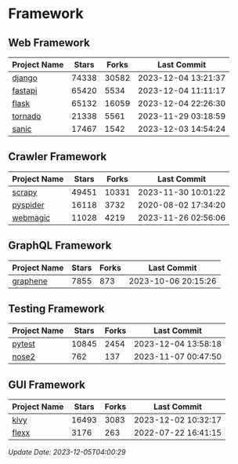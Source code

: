 # Framework

## Web Framework
| Project Name | Stars | Forks | Last Commit |
| ------------ | ----- | ----- | ----------- |
| [django](https://github.com/django/django) | 74338 | 30582 | 2023-12-04 13:21:37 |
| [fastapi](https://github.com/tiangolo/fastapi) | 65420 | 5534 | 2023-12-04 11:11:17 |
| [flask](https://github.com/pallets/flask) | 65132 | 16059 | 2023-12-04 22:26:30 |
| [tornado](https://github.com/tornadoweb/tornado) | 21338 | 5561 | 2023-11-29 03:18:59 |
| [sanic](https://github.com/sanic-org/sanic) | 17467 | 1542 | 2023-12-03 14:54:24 |

## Crawler Framework
| Project Name | Stars | Forks | Last Commit |
| ------------ | ----- | ----- | ----------- |
| [scrapy](https://github.com/scrapy/scrapy) | 49451 | 10331 | 2023-11-30 10:01:22 |
| [pyspider](https://github.com/binux/pyspider) | 16118 | 3732 | 2020-08-02 17:34:20 |
| [webmagic](https://github.com/code4craft/webmagic) | 11028 | 4219 | 2023-11-26 02:56:06 |

## GraphQL Framework
| Project Name | Stars | Forks | Last Commit |
| ------------ | ----- | ----- | ----------- |
| [graphene](https://github.com/graphql-python/graphene) | 7855 | 873 | 2023-10-06 20:15:26 |

## Testing Framework
| Project Name | Stars | Forks | Last Commit |
| ------------ | ----- | ----- | ----------- |
| [pytest](https://github.com/pytest-dev/pytest) | 10845 | 2454 | 2023-12-04 13:58:18 |
| [nose2](https://github.com/nose-devs/nose2) | 762 | 137 | 2023-11-07 00:47:50 |

## GUI Framework
| Project Name | Stars | Forks | Last Commit |
| ------------ | ----- | ----- | ----------- |
| [kivy](https://github.com/kivy/kivy) | 16493 | 3083 | 2023-12-02 10:32:17 |
| [flexx](https://github.com/flexxui/flexx) | 3176 | 263 | 2022-07-22 16:41:15 |

*Update Date: 2023-12-05T04:00:29*